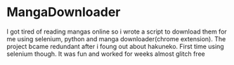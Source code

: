 # MangaDownloader
I got tired of reading mangas online so i wrote a script to download them for me using selenium, python and manga downloader(chrome extension).
The project bcame redundant after i foung out about hakuneko.
First time using selenium though. It was fun and worked for weeks almost glitch free
